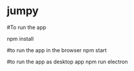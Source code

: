# jumpy

#To run the app 

npm install

#to run the app in the browser
npm start

#to run the app as desktop app
npm run electron
